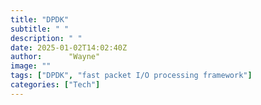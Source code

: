 ```yaml
---
title: "DPDK"
subtitle: " "
description: " "
date: 2025-01-02T14:02:40Z
author:      "Wayne"
image: ""
tags: ["DPDK", "fast packet I/O processing framework"]
categories: ["Tech"]
---
```

